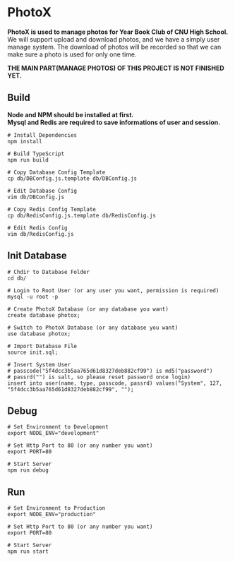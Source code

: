 # PhotoX
**PhotoX is used to manage photos for Year Book Club of CNU High School.**  
We will support upload and download photos, and we have a simply user manage system. The download of photos will be recorded so that we can make sure a photo is used for only one time.  

**THE MAIN PART(MANAGE PHOTOS) OF THIS PROJECT IS NOT FINISHED YET.**  

## Build
**Node and NPM should be installed at first.**  
**Mysql and Redis are required to save informations of user and session.**  
```shell script
# Install Dependencies
npm install

# Build TypeScript
npm run build

# Copy Database Config Template
cp db/DBConfig.js.template db/DBConfig.js

# Edit Database Config
vim db/DBConfig.js

# Copy Redis Config Template
cp db/RedisConfig.js.template db/RedisConfig.js

# Edit Redis Config
vim db/RedisConfig.js
```

## Init Database
```shell script
# Chdir to Database Folder
cd db/

# Login to Root User (or any user you want, permission is required)
mysql -u root -p

# Create PhotoX Database (or any database you want)
create database photox;

# Switch to PhotoX Database (or any database you want)
use database photox;

# Import Database File
source init.sql;

# Insert System User
# passcode("5f4dcc3b5aa765d61d8327deb882cf99") is md5("password")
# passrd("") is salt, so please reset password once login)
insert into user(name, type, passcode, passrd) values("System", 127, "5f4dcc3b5aa765d61d8327deb882cf99", "");
```

## Debug
```shell script
# Set Environment to Development
export NODE_ENV="development"

# Set Http Port to 80 (or any number you want)
export PORT=80

# Start Server
npm run debug
```

## Run
```shell script
# Set Environment to Production
export NODE_ENV="production"

# Set Http Port to 80 (or any number you want)
export PORT=80

# Start Server
npm run start
```
